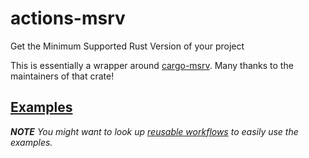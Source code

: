 # actions-msrv


Get the Minimum Supported Rust Version of your project

This is essentially a wrapper around [cargo-msrv](https://github.com/foresterre/cargo-msrv).
Many thanks to the maintainers of that crate!

## [Examples](./examples/.github/workflows/examples.yml)

*__NOTE__ You might want to look up [reusable workflows][reusing wf docs]
to easily use the examples.*

[reusing wf docs]: https://docs.github.com/en/actions/learn-github-actions/reusing-workflows
